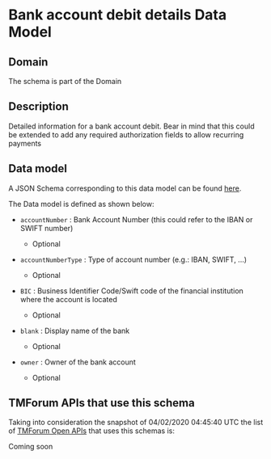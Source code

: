 # Bank account debit details Data Model

## Domain

The  schema is part of the  Domain

## Description

Detailed information for a bank account debit. Bear in mind that this could be extended to add any required authorization fields to allow recurring payments

## Data model

A JSON Schema corresponding to this data model can be found
[here](https://github.com/tmforum-rand/schemas/blob/candidates/EngagedParty/BankAccountDebitDetails.schema.json).

The Data model is defined as shown below:
- `accountNumber` : Bank Account Number (this could refer to the IBAN or SWIFT number)

  - Optional

- `accountNumberType` : Type of account number (e.g.: IBAN, SWIFT, ...)

  - Optional

- `BIC` : Business Identifier Code/Swift code of the financial institution where the account is located

  - Optional

- `blank` : Display name of the bank

  - Optional

- `owner` : Owner of the bank account

  - Optional





## TMForum APIs that use this schema

Taking into consideration the snapshot of 04/02/2020 04:45:40 UTC the list of [TMForum Open APIs](https://www.tmforum.org/open-apis/) that uses this schemas is:

Coming soon